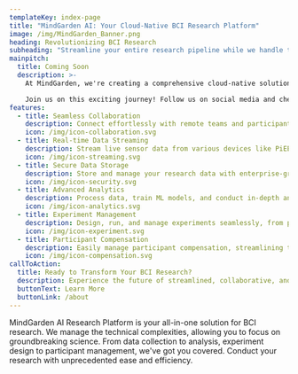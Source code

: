 ```yaml
---
templateKey: index-page
title: "MindGarden AI: Your Cloud-Native BCI Research Platform"
image: /img/MindGarden_Banner.png
heading: Revolutionizing BCI Research
subheading: "Streamline your entire research pipeline while we handle the complexity"
mainpitch:
  title: Coming Soon
  description: >-
    At MindGarden, we're creating a comprehensive cloud-native solution for BCI research. Our mission is to empower researchers with accessible, effective tools for advancing mental and cognitive health solutions.

    Join us on this exciting journey! Follow us on social media and check back regularly for updates, new blogs, and podcast episodes.
features:
  - title: Seamless Collaboration
    description: Connect effortlessly with remote teams and participants worldwide, breaking down geographical barriers in research.
    icon: /img/icon-collaboration.svg
  - title: Real-time Data Streaming
    description: Stream live sensor data from various devices like PiEEG or OpenBCI, enabling real-time analysis and monitoring.
    icon: /img/icon-streaming.svg
  - title: Secure Data Storage
    description: Store and manage your research data with enterprise-grade security, ensuring compliance and data integrity.
    icon: /img/icon-security.svg
  - title: Advanced Analytics
    description: Process data, train ML models, and conduct in-depth analysis with our powerful cloud infrastructure.
    icon: /img/icon-analytics.svg
  - title: Experiment Management
    description: Design, run, and manage experiments seamlessly, from participant recruitment to data collection.
    icon: /img/icon-experiment.svg
  - title: Participant Compensation
    description: Easily manage participant compensation, streamlining the administrative aspects of your research.
    icon: /img/icon-compensation.svg
callToAction:
  title: Ready to Transform Your BCI Research?
  description: Experience the future of streamlined, collaborative, and powerful BCI research with MindGarden AI.
  buttonText: Learn More
  buttonLink: /about
---
```


MindGarden AI Research Platform is your all-in-one solution for BCI research. We manage the technical complexities, allowing you to focus on groundbreaking science. From data collection to analysis, experiment design to participant management, we've got you covered. Conduct your research with unprecedented ease and efficiency.
